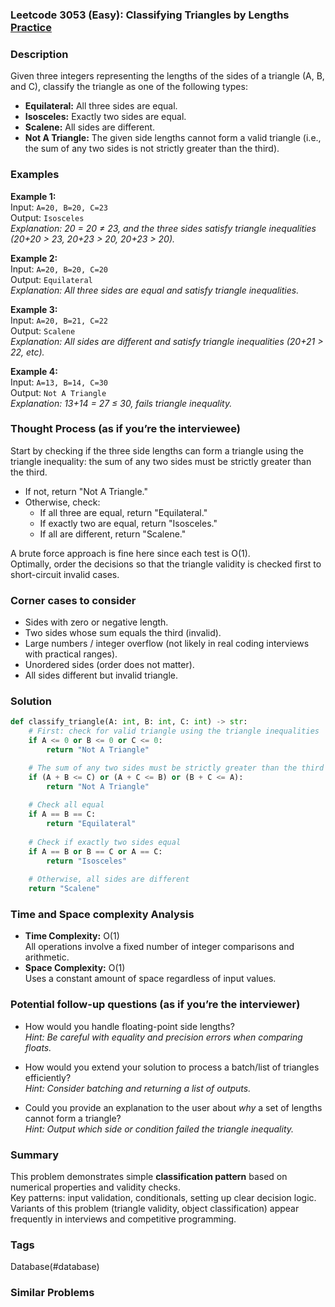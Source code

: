 ### Leetcode 3053 (Easy): Classifying Triangles by Lengths [Practice](https://leetcode.com/problems/classifying-triangles-by-lengths)

### Description  
Given three integers representing the lengths of the sides of a triangle (A, B, and C), classify the triangle as one of the following types:
- **Equilateral:** All three sides are equal.
- **Isosceles:** Exactly two sides are equal.
- **Scalene:** All sides are different.
- **Not A Triangle:** The given side lengths cannot form a valid triangle (i.e., the sum of any two sides is not strictly greater than the third).

### Examples  

**Example 1:**  
Input: `A=20, B=20, C=23`  
Output: `Isosceles`  
*Explanation: 20 = 20 ≠ 23, and the three sides satisfy triangle inequalities (20+20 > 23, 20+23 > 20, 20+23 > 20).*

**Example 2:**  
Input: `A=20, B=20, C=20`  
Output: `Equilateral`  
*Explanation: All three sides are equal and satisfy triangle inequalities.*

**Example 3:**  
Input: `A=20, B=21, C=22`  
Output: `Scalene`  
*Explanation: All sides are different and satisfy triangle inequalities (20+21 > 22, etc).*

**Example 4:**  
Input: `A=13, B=14, C=30`  
Output: `Not A Triangle`  
*Explanation: 13+14 = 27 ≤ 30, fails triangle inequality.*

### Thought Process (as if you’re the interviewee)  
Start by checking if the three side lengths can form a triangle using the triangle inequality: the sum of any two sides must be strictly greater than the third.  
- If not, return "Not A Triangle."
- Otherwise, check:
    - If all three are equal, return "Equilateral."
    - If exactly two are equal, return "Isosceles."
    - If all are different, return "Scalene."

A brute force approach is fine here since each test is O(1).  
Optimally, order the decisions so that the triangle validity is checked first to short-circuit invalid cases.

### Corner cases to consider  
- Sides with zero or negative length.
- Two sides whose sum equals the third (invalid).
- Large numbers / integer overflow (not likely in real coding interviews with practical ranges).
- Unordered sides (order does not matter).
- All sides different but invalid triangle.

### Solution

```python
def classify_triangle(A: int, B: int, C: int) -> str:
    # First: check for valid triangle using the triangle inequalities
    if A <= 0 or B <= 0 or C <= 0:
        return "Not A Triangle"

    # The sum of any two sides must be strictly greater than the third
    if (A + B <= C) or (A + C <= B) or (B + C <= A):
        return "Not A Triangle"
    
    # Check all equal
    if A == B == C:
        return "Equilateral"
    
    # Check if exactly two sides equal
    if A == B or B == C or A == C:
        return "Isosceles"
    
    # Otherwise, all sides are different
    return "Scalene"
```

### Time and Space complexity Analysis  

- **Time Complexity:** O(1)  
  All operations involve a fixed number of integer comparisons and arithmetic.
- **Space Complexity:** O(1)  
  Uses a constant amount of space regardless of input values.

### Potential follow-up questions (as if you’re the interviewer)  

- How would you handle floating-point side lengths?  
  *Hint: Be careful with equality and precision errors when comparing floats.*

- How would you extend your solution to process a batch/list of triangles efficiently?  
  *Hint: Consider batching and returning a list of outputs.*

- Could you provide an explanation to the user about *why* a set of lengths cannot form a triangle?  
  *Hint: Output which side or condition failed the triangle inequality.*

### Summary
This problem demonstrates simple **classification pattern** based on numerical properties and validity checks.  
Key patterns: input validation, conditionals, setting up clear decision logic.  
Variants of this problem (triangle validity, object classification) appear frequently in interviews and competitive programming.

### Tags
Database(#database)

### Similar Problems
